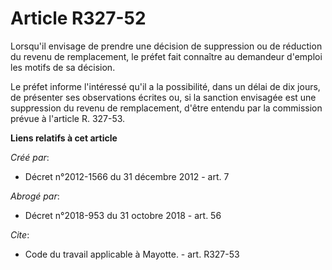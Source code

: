# Article R327-52

Lorsqu'il envisage de prendre une décision de suppression ou de réduction du revenu de remplacement, le préfet fait connaître
au demandeur d'emploi les motifs de sa décision. 

Le préfet informe l'intéressé qu'il a la possibilité, dans un délai de dix jours, de présenter ses observations écrites ou,
si la sanction envisagée est une suppression du revenu de remplacement, d'être entendu par la commission prévue à l'article
R. 327-53.

**Liens relatifs à cet article**

_Créé par_:

  - Décret n°2012-1566 du 31 décembre 2012 - art. 7

_Abrogé par_:

  - Décret n°2018-953 du 31 octobre 2018 - art. 56

_Cite_:

  - Code du travail applicable à Mayotte. - art. R327-53
